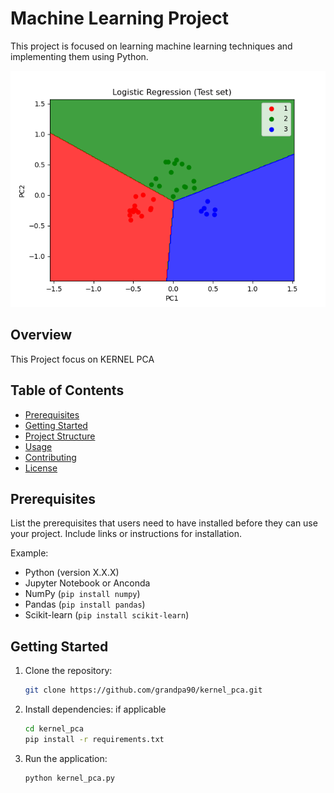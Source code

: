 # Machine Learning Project

This project is focused on learning machine learning techniques and implementing them using Python.

![Machine Learning](Figure_1.png)


## Overview

This Project focus on KERNEL PCA

## Table of Contents

- [Prerequisites](#prerequisites)
- [Getting Started](#getting-started)
- [Project Structure](#project-structure)
- [Usage](#usage)
- [Contributing](#contributing)
- [License](#license)

## Prerequisites

List the prerequisites that users need to have installed before they can use your project. Include links or instructions for installation.

Example:

- Python (version X.X.X)
- Jupyter Notebook or Anconda 
- NumPy (`pip install numpy`)
- Pandas (`pip install pandas`)
- Scikit-learn (`pip install scikit-learn`)

## Getting Started

1. Clone the repository:

    ```bash
    git clone https://github.com/grandpa90/kernel_pca.git
    ```

2. Install dependencies:
    if applicable
    ```bash
    cd kernel_pca
    pip install -r requirements.txt
    ```

3. Run the application:

    ```bash
    python kernel_pca.py
    ```
